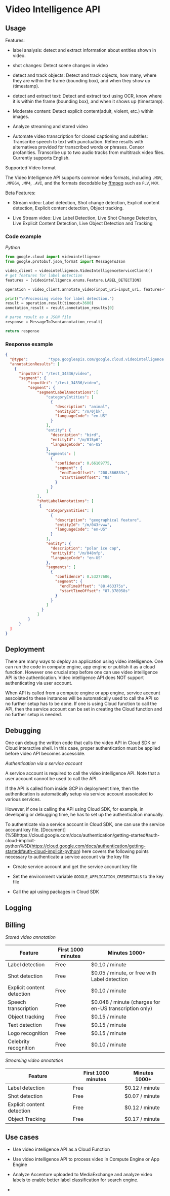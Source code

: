 # Video Intelligence API

## Usage

Features: 

- label analysis: detect and extract information about entities shown in video.

- shot changes: Detect scene changes in video

- detect and track objects: Detect and track objects, how many, where they are within the frame (bounding box), and when they show up (timestamp).

- detect and extract text: Detect and extract text using OCR, know where it is within the frame (bounding box), and when it shows up (timestamp).

- Moderate content: Detect explicit content(adult, violent, etc.) within images.

- Analyze streaming and stored video

- Automate video transcription for closed captioning and subtitles: Transcribe speech to text with punctuation. Refine results with alternatives provided for transcribed words or phrases. Censor profanities. Transcribe up to two audio tracks from multitrack video files. Currently supports English.

Supported Video format

The Video Intelligence API supports common video formats, including `.MOV`, `.MPEG4`, `.MP4`, `.AVI`, and the formats decodable by [ffmpeg](https://ffmpeg.org/) such as `FLV`, `MKV`.

Beta Features:

- Stream video: Label detection, Shot change detection, Explicit content detection, Explicit content detection, Object tracking. 

- Live Stream video: Live Label Detection, Live Shot Change Detection, Live Explicit Content Detection, Live Object Detection and Tracking

### Code example

*Python*

```python
from google.cloud import videointelligence
from google.protobuf.json_format import MessageToJson

video_client = videointelligence.VideoIntelligenceServiceClient()
# get features for label detection
features = [videointelligence.enums.Feature.LABEL_DETECTION]

operation = video_client.annotate_video(input_uri=input_uri, features=features)

print("\nProcessing video for label detection.")
result = operation.result(timeout=3600)
annotation_result = result.annotation_results[0]

# parse result as a JSON file
response = MessageToJson(annotation_result)

return response
```

### Response example

```json
{
  "@type":         "type.googleapis.com/google.cloud.videointelligence.v1.AnnotateVideoResponse",
  "annotationResults": [
    {
      "inputUri": "/test_34336/video",
      "segment": {
          "inputUri": "/test_34336/video",
          "segment": {
              "segmentLabelAnnotations":[
                  "categoryEntities": [
                    {
                      "description": "animal",
                      "entityId": "/m/0jbk",
                      "languageCode": "en-US"
                    }
                  ],
                  "entity": {
                    "description": "bird",
                    "entityId": "/m/015p6",
                    "languageCode": "en-US"
                  },
                  "segments": [
                    {
                      "confidence": 0.66169775,
                      "segment": {
                        "endTimeOffset": "200.366833s",
                        "startTimeOffset": "0s"
                      }
                    }
                  ]
              ],
              "shotLabelAnnotations": [
               {
                  "categoryEntities": [
                    {
                      "description": "geographical feature",
                      "entityId": "/m/043rvww",
                      "languageCode": "en-US"
                    }
                  ],
                  "entity": {
                    "description": "polar ice cap",
                    "entityId": "/m/048nfp",
                    "languageCode": "en-US"
                  },
                  "segments": [
                    {
                      "confidence": 0.53277606,
                      "segment": {
                        "endTimeOffset": "88.463375s",
                        "startTimeOffset": "87.378958s"
                      }
                    }
                  ]
                }
              ]
          }
      }
  ]
}
```

## 

## Deployment

There are many ways to deploy an application using video intelligence. One can run the code in compute engine, app engine or publish it as a cloud function. However one crucial step before one can use video intelligence API is the authentication. Video intelligence API does NOT support authenticating via user account. 

When API is called from a compute engine or app engine, service account asscoiated to these instances will be automatically used to call the API so no further setup has to be done. If one is using Cloud function to call the API, then the service account can be set in creating the Cloud function and no further setup is needed.

## Debugging

One can debug the written code that calls the video API in Cloud SDK or Cloud interactive shell. In this case, proper authentication must be applied before video API becomes accessible.

*Authentication via a service account*

A service account is required to call the video intelligence API. Note that a user account cannot be used to call the API.

If the API is called from inside GCP in deployment time, then the authentication is automatically setup via service account assoicated to various services.

However, if one is calling the API using Cloud SDK, for example, in developing or debugging time, he has to set up the authentication manually.

To authenticate via a service account in Cloud SDK, one can use the service account key file. [Document](%5Bhttps://cloud.google.com/docs/authentication/getting-started#auth-cloud-implicit-python%5D(https://cloud.google.com/docs/authentication/getting-started#auth-cloud-implicit-python) here covers the following points necessary to authenticate a service account via the key file

- Create service account and get the service account key file

- Set the environment variable `GOOGLE_APPLICATION_CREDENTIALS` to the key file

- Call the api using packages in Cloud SDK

## Logging

## Billing

*Stored video annotation*

| Feature                    | First 1000 minutes | Minutes 1000+                                          |
| -------------------------- | ------------------ | ------------------------------------------------------ |
| Label detection            | Free               | $0.10 / minute                                         |
| Shot detection             | Free               | $0.05 / minute, or free with Label detection           |
| Explicit content detection | Free               | $0.10 / minute                                         |
| Speech transcription       | Free               | $0.048 / minute (charges for en-US transcription only) |
| Object tracking            | Free               | $0.15 / minute                                         |
| Text detection             | Free               | $0.15 / minute                                         |
| Logo recognition           | Free               | $0.15 / minute                                         |
| Celebrity recognition      | Free               | $0.10 / minute                                         |

*Streaming video annotation*

| Feature                    | First 1000 minutes | Minutes 1000+  |
| -------------------------- | ------------------ | -------------- |
| Label detection            | Free               | $0.12 / minute |
| Shot detection             | Free               | $0.07 / minute |
| Explicit content detection | Free               | $0.12 / minute |
| Object Tracking            | Free               | $0.17 / minute |

## Use cases

- Use video intelligence API as a Cloud Function

- Use video intelligence API to process video in Compute Engine or App Engine

- Analyze Accenture uploaded to MediaExchange and analyze video labels to enable better label classification for search engine.

- 
